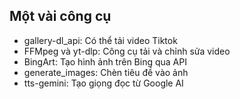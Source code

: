 ## Một vài công cụ

- gallery-dl_api: Có thể tải video Tiktok
- FFMpeg và yt-dlp: Công cụ tải và chỉnh sửa video
- BingArt: Tạo hình ảnh trên Bing qua API
- generate_images: Chèn tiêu đề vào ảnh
- tts-gemini: Tạo giọng đọc từ Google AI
